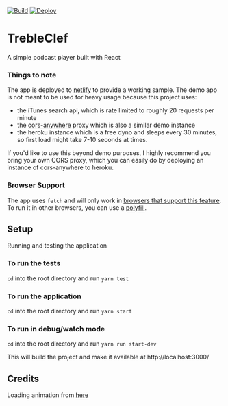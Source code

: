 [![Build](https://travis-ci.org/reggaemahn/trebleclef.svg?branch=master)](https://travis-ci.org/reggaemahn/trebleclef)  [![Deploy](https://api.netlify.com/api/v1/badges/1c6a44e6-91d1-4496-851f-3d0450166d7e/deploy-status)](https://app.netlify.com/sites/trebleclef/deploys)

# TrebleClef
A simple podcast player built with React

### Things to note
The app is deployed to [netlify](https://trebleclef.netlify.com/) to provide a working sample. The demo app is not meant to be used for heavy usage because this project uses:
- the iTunes search api, which is rate limited to roughly 20 requests per minute
- the [cors-anywhere](https://github.com/Rob--W/cors-anywhere#readme) proxy which is also a similar demo instance
- the heroku instance which is a free dyno and sleeps every 30 minutes, so first load might take 7-10 seconds at times.

If you'd like to use this beyond demo purposes, I highly recommend you bring your own CORS proxy, which you can easily do by deploying an instance of cors-anywhere to heroku.

### Browser Support
The app uses `fetch` and will only work in [browsers that support this feature](https://caniuse.com/#search=fetch). To run it in other browsers, you can use a [polyfill](https://github.com/github/fetch).

## Setup
Running and testing the application

### To run the tests
`cd` into the root directory and run `yarn test`

### To run the application
`cd` into the root directory and run `yarn start`

### To run in debug/watch mode
`cd` into the root directory and run `yarn run start-dev`

This will build the project and make it available at http://localhost:3000/


## Credits
Loading animation from [here](https://dribbble.com/shots/4632455-Loading-Animation-Bored-Hand)

